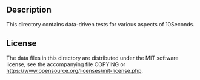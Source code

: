 Description
------------

This directory contains data-driven tests for various aspects of 10Seconds.

License
--------

The data files in this directory are distributed under the MIT software
license, see the accompanying file COPYING or
https://www.opensource.org/licenses/mit-license.php.

